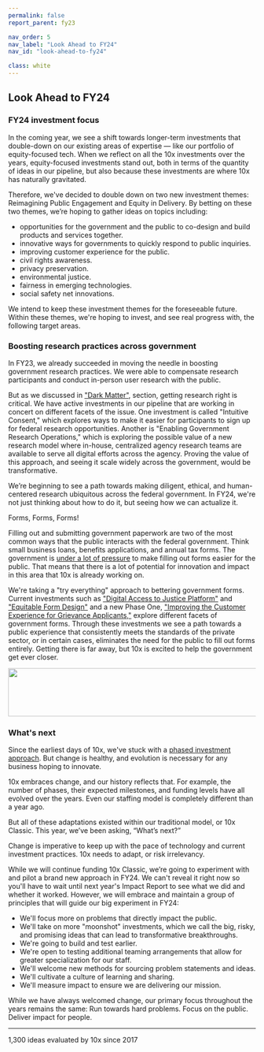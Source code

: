 ```yaml
---
permalink: false
report_parent: fy23

nav_order: 5
nav_label: "Look Ahead to FY24"
nav_id: "look-ahead-to-fy24"

class: white
---
```

## Look Ahead to FY24

### FY24 investment focus

In the coming year, we see a shift towards longer-term investments that double-down on our existing areas of expertise — like our portfolio of equity-focused tech. When we reflect on all the 10x investments over the years, equity-focused investments stand out, both in terms of the quantity of ideas in our pipeline, but also because these investments are where 10x has naturally gravitated. 

Therefore, we've decided to double down on two new investment themes: <span class="text-italic">Reimagining Public Engagement</span> and <span class="text-italic">Equity in Delivery</span>. By betting on these two themes, we’re hoping to gather ideas on topics including:

- opportunities for the government and the public to co-design and build products and services together.
- innovative ways for governments to quickly respond to public inquiries.
- improving customer experience for the public.
- civil rights awareness.
- privacy preservation.
- environmental justice.
- fairness in emerging technologies. 
- social safety net innovations.

We intend to keep these investment themes for the foreseeable future. Within these themes, we're hoping to invest, and see real progress with, the following target areas.

### Boosting research practices across government

In FY23, we already succeeded in moving the needle in boosting government research practices. We were able to compensate research participants and conduct in-person user research with the public.

But as we discussed in <a href="#10x-dark-matter">"Dark Matter",</a> section, getting research right is critical. We have active investments in our pipeline that are working in concert on different facets of the issue. One investment is called "Intuitive Consent," which explores ways to make it easier for participants to sign up for federal research opportunities. Another is "Enabling Government Research Operations," which is exploring the possible value of a new research model where in-house, centralized agency research teams are available to serve all digital efforts across the agency. Proving the value of this approach, and seeing it scale widely across the government, would be transformative.

We’re beginning to see a path towards making diligent, ethical, and human-centered research ubiquitous across the federal government. In FY24, we're not just thinking about how to do it, but seeing how we can actualize it.

<p class="text-bold">Forms, Forms, Forms!</p>

Filling out and submitting government paperwork are two of the most common ways that the public  interacts with the federal government. Think small business loans, benefits applications, and annual tax forms. The government is <a class="usa-text usa-text--external" rel="noreferrer" href="https://www.congress.gov/bill/115th-congress/house-bill/5759/text">under a lot of pressure</a> to make filling out forms easier for the public. That means that there is a lot of potential for innovation and impact in this area that 10x is already working on. 

We're taking a "try everything" approach to bettering government forms. Current investments such as <a href="#the-idea-1">"Digital Access to Justice Platform"</a> and <a class="usa-link usa-link-external" rel="noreferrer" href="https://github.com/orgs/GSA-TTS/projects/38/views/1?pane=issue&itemId=57764058">"Equitable Form Design"</a> and a new Phase One, <a class="usa-link" href="{{ '/news/2024-selected-investments/' | url }}">"Improving the Customer Experience for Grievance Applicants,"</a> explore different facets of government forms. Through these investments we see a path towards a public experience that consistently meets the standards of the private sector, or in certain cases, eliminates the need for the public to fill out forms entirely. Getting there is far away, but 10x is excited to help  the government get ever closer.

<div class="section-divider margin-top-10">
    <img alt="" src="{{ '/assets/images/impact-reports/whats-next-arrows.svg' | url }}" width="525" height="98">
</div>

### What's next

Since the earliest days of 10x, we've stuck with a <a class="usa-link" href="{{ '/about/' | url }}">phased investment approach</a>. But change is healthy, and evolution is necessary for any business hoping to innovate.

10x embraces change, and our history reflects that. For example, the number of phases, their expected milestones, and funding levels have all evolved over the years. Even our staffing model is completely different than a year ago.

But all of these adaptations existed within our traditional model, or 10x Classic. This year, we’ve been asking, “What’s next?” 

Change is imperative to keep up with the pace of technology and current investment practices. 10x needs to adapt, or risk irrelevancy.

While we will continue funding 10x Classic, we’re going to experiment with and pilot a brand new approach in FY24. We can't reveal it right now so you'll have to wait until next year's Impact Report to see what we did and whether it worked. However, we will embrace and maintain a group of principles that will guide our big experiment in FY24:

<div class="blue-hilighted-insights">
    <ul>
        <li>We'll focus more on problems that directly impact the public.</li>
        <li>We'll take on more "moonshot" investments, which we call the big, risky, and promising ideas that can lead to transformative breakthroughs.</li>
        <li>We're going to build and test earlier.</li>
        <li>We're open to testing additional teaming arrangements that allow for greater specialization for our staff.</li>
        <li>We'll welcome new methods for sourcing problem statements and ideas.</li>
        <li>We'll cultivate a culture of learning and sharing.</li>
        <li>We'll measure impact to ensure we are delivering our mission.</li>
    </ul>
</div>

While we have always welcomed change, our primary focus throughout the years remains the same: Run towards hard problems. Focus on the public. Deliver impact for people.

 <hr>

 <aside class="overview-text medium-wide" role="note">
    <div class="contentRow">
        <span class="hilighted-text"><span class="text-bold">1,300</span></span> ideas evaluated by 10x since 2017
    </div> 
</aside>